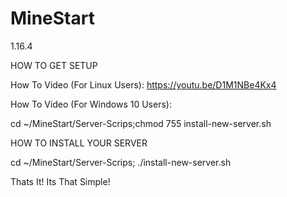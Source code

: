 # MineStart
1.16.4

HOW TO GET SETUP

How To Video (For Linux Users):
https://youtu.be/D1M1NBe4Kx4

How To Video (For Windows 10 Users):

cd ~/MineStart/Server-Scrips;chmod 755 install-new-server.sh

HOW TO INSTALL YOUR SERVER

cd ~/MineStart/Server-Scrips;
./install-new-server.sh

Thats It! Its That Simple!
